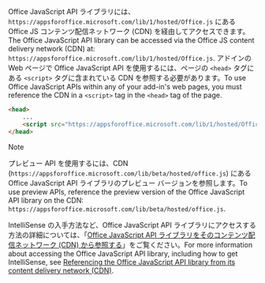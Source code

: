 <span data-ttu-id="86e31-101">Office JavaScript API ライブラリには、`https://appsforoffice.microsoft.com/lib/1/hosted/Office.js` にある Office JS コンテンツ配信ネットワーク (CDN) を経由してアクセスできます。</span><span class="sxs-lookup"><span data-stu-id="86e31-101">The Office JavaScript API library can be accessed via the Office JS content delivery network (CDN) at: `https://appsforoffice.microsoft.com/lib/1/hosted/Office.js`.</span></span> <span data-ttu-id="86e31-102">アドインの Web ページで Office JavaScript API を使用するには、ページの `<head>` タグにある `<script>` タグに含まれている CDN を参照する必要があります。</span><span class="sxs-lookup"><span data-stu-id="86e31-102">To use Office JavaScript APIs within any of your add-in's web pages, you must reference the CDN in a `<script>` tag in the `<head>` tag of the page.</span></span>

```html
<head>
    ...
    <script src="https://appsforoffice.microsoft.com/lib/1/hosted/Office.js" type="text/javascript"></script>
</head>
```

> [!NOTE]
> <span data-ttu-id="86e31-103">プレビュー API を使用するには、CDN (`https://appsforoffice.microsoft.com/lib/beta/hosted/office.js`) にある Office JavaScript API ライブラリのプレビュー バージョンを参照します。</span><span class="sxs-lookup"><span data-stu-id="86e31-103">To use preview APIs, reference the preview version of the Office JavaScript API library on the CDN: `https://appsforoffice.microsoft.com/lib/beta/hosted/office.js`.</span></span>

<span data-ttu-id="86e31-104">IntelliSense の入手方法など、Office JavaScript API ライブラリにアクセスする方法の詳細については、「[Office JavaScript API ライブラリをそのコンテンツ配信ネットワーク (CDN) から参照する](../develop/referencing-the-javascript-api-for-office-library-from-its-cdn.md)」をご覧ください。</span><span class="sxs-lookup"><span data-stu-id="86e31-104">For more information about accessing the Office JavaScript API library, including how to get IntelliSense, see [Referencing the Office JavaScript API library from its content delivery network (CDN)](../develop/referencing-the-javascript-api-for-office-library-from-its-cdn.md).</span></span>